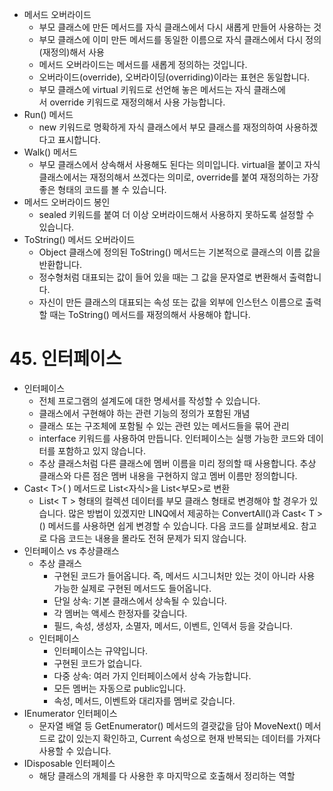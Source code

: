 - 메서드 오버라이드
	- 부모 클래스에 만든 메서드를 자식 클래스에서 다시 새롭게 만들어 사용하는 것
	- 부모 클래스에 이미 만든 메서드를 동일한 이름으로 자식 클래스에서 다시 정의(재정의)해서 사용
	- 메서드 오버라이드는 메서드를 새롭게 정의하는 것입니다.
	- 오버라이드(override), 오버라이딩(overriding)이라는 표현은 동일합니다.
	- 부모 클래스에 virtual 키워드로 선언해 놓은 메서드는 자식 클래스에서 override 키워드로 재정의해서 사용 가능합니다.
- Run() 메서드
	- new 키워드로 명확하게 자식 클래스에서 부모 클래스를 재정의하여 사용하겠다고 표시합니다.
- Walk() 메서드
	- 부모 클래스에서 상속해서 사용해도 된다는 의미입니다. virtual을 붙이고 자식 클래스에서는 재정의해서 쓰겠다는 의미로, override를 붙여 재정의하는 가장 좋은 형태의 코드를 볼 수 있습니다.
- 메서드 오버라이드 봉인
	- sealed 키워드를 붙여 더 이상 오버라이드해서 사용하지 못하도록 설정할 수 있습니다.
- ToString() 메서드 오버라이드
	- Object 클래스에 정의된 ToString() 메서드는 기본적으로 클래스의 이름 값을 반환합니다.
	- 정수형처럼 대표되는 값이 들어 있을 때는 그 값을 문자열로 변환해서 출력합니다.
	- 자신이 만든 클래스의 대표되는 속성 또는 값을 외부에 인스턴스 이름으로 출력할 때는 ToString() 메서드를 재정의해서 사용해야 합니다.
# 45. 인터페이스

- 인터페이스
	- 전체 프로그램의 설계도에 대한 명세서를 작성할 수 있습니다.
	- 클래스에서 구현해야 하는 관련 기능의 정의가 포함된 개념
	- 클래스 또는 구조체에 포함될 수 있는 관련 있는 메서드들을 묶어 관리
	- interface 키워드를 사용하여 만듭니다. 인터페이스는 실행 가능한 코드와 데이터를 포함하고 있지 않습니다.
	- 추상 클래스처럼 다른 클래스에 멤버 이름을 미리 정의할 때 사용합니다. 추상 클래스와 다른 점은 멤버 내용을 구현하지 않고 멤버 이름만 정의합니다.
- Cast< T>( ) 메서드로 List<자식>을 List<부모>로 변환
	- List< T > 형태의 컬렉션 데이터를 부모 클래스 형태로 변경해야 할 경우가 있습니다. 많은 방법이 있겠지만 LINQ에서 제공하는 ConvertAll()과 Cast< T >() 메서드를 사용하면 쉽게 변경할 수 있습니다. 다음 코드를 살펴보세요. 참고로 다음 코드는 내용을 몰라도 전혀 문제가 되지 않습니다.
- 인터페이스 vs 추상클래스
	- 추상 클래스
		- 구현된 코드가 들어옵니다. 즉, 메서드 시그니처만 있는 것이 아니라 사용 가능한 실제로 구현된 메서드도 들어옵니다.
		- 단일 상속: 기본 클래스에서 상속될 수 있습니다.
		- 각 멤버는 액세스 한정자를 갖습니다.
		- 필드, 속성, 생성자, 소멸자, 메서드, 이벤트, 인덱서 등을 갖습니다.
	- 인터페이스
		- 인터페이스는 규약입니다.
		- 구현된 코드가 없습니다.
		- 다중 상속: 여러 가지 인터페이스에서 상속 가능합니다.
		- 모든 멤버는 자동으로 public입니다.
		- 속성, 메서드, 이벤트와 대리자를 멤버로 갖습니다.
- IEnumerator 인터페이스
	- 문자열 배열 등 GetEnumerator() 메서드의 결괏값을 담아 MoveNext() 메서드로 값이 있는지 확인하고, Current 속성으로 현재 반복되는 데이터를 가져다 사용할 수 있습니다.
- IDisposable 인터페이스
	- 해당 클래스의 개체를 다 사용한 후 마지막으로 호출해서 정리하는 역할